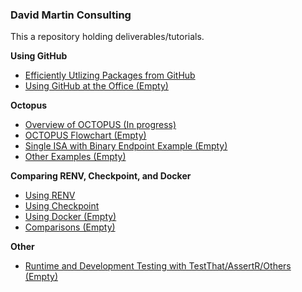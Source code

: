 ### David Martin Consulting

This a repository holding deliverables/tutorials.

<nav aria-label="GitHub">
  <b>Using GitHub</b>
  <ul>
    <li><a href="GitHub_Packages.html">Efficiently Utlizing Packages from GitHub</a></li> 
    <li><a href="GitHub_Usage.html">Using GitHub at the Office (Empty)</a></li> 
  </ul>
</nav> 

<nav aria-label="Octopus">
<b>Octopus</b>
  <ul>
    <li><a href="Octopus.html">Overview of OCTOPUS (In progress)</a></li> 
    <li><a href="">OCTOPUS Flowchart (Empty)</a></li> 
    <li><a href="">Single ISA with Binary Endpoint Example (Empty)</a></li> 
    <li><a href="">Other Examples (Empty)</a></li> 
  </ul></nav>
  
 <nav aria-label="Reproducibility">
<b>Comparing RENV, Checkpoint, and Docker</b>
  <ul>
    <li><a href="RENV.html">Using RENV</a></li> 
    <li><a href="Checkpoint.html">Using Checkpoint</a></li> 
    <li><a href="">Using Docker (Empty)</a></li> 
    <li><a href="">Comparisons (Empty) </a></li> 
   </ul></nav>
  
  <nav aria-label="Other">
<b>Other</b>
  <ul>
<li><a href="">Runtime and Development Testing with TestThat/AssertR/Others (Empty)</a></li> 
  </ul></nav>
<!--<li><a href="pred_analytics.html">Pred Analytics</a></li> -->
<!--<li><a href="/pred_analytics.html?rawue">Pred Analytics</a></li> -->

